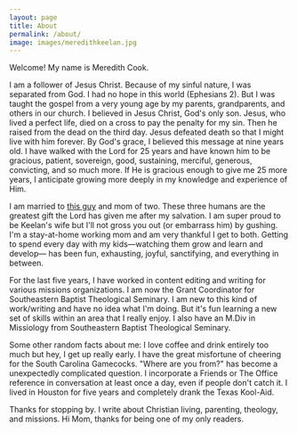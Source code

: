 ```yaml
---
layout: page
title: About
permalink: /about/
image: images/meredithkeelan.jpg
---
```


Welcome! My name is Meredith Cook. 

I am a follower of Jesus Christ. Because of my sinful nature, I was separated from God. I had no hope in this world (Ephesians 2). But I was taught the gospel from a very young age by my parents, grandparents, and others in our church. I believed in Jesus Christ, God's only son. Jesus, who lived a perfect life, died on a cross to pay the penalty for my sin. Then he raised from the dead on the third day. Jesus defeated death so that I might live with him forever. By God's grace, I believed this message at nine years old. I have walked with the Lord for 25 years and have known him to be gracious, patient, sovereign, good, sustaining, merciful, generous, convicting, and so much more. If He is gracious enough to give me 25 more years, I anticipate growing more deeply in my knowledge and experience of Him. 

I am married to  <a href="http://keelancook.com">this guy</a> and mom of two. These three humans are the greatest gift the Lord has given me after my salvation. I am super proud to be Keelan's wife but I'll not gross you out (or embarrass him) by gushing. I'm a stay-at-home working mom and am very thankful I get to both. Getting to spend every day with my kids—watching them grow and learn and develop— has been fun, exhausting, joyful, sanctifying, and everything in between.

For the last five years, I have worked in content editing and writing for various missions organizations. I am now the Grant Coordinator for Southeastern Baptist Theological Seminary. I am new to this kind of work/writing and have no idea what I'm doing. But it's fun learning a new set of skills within an area that I really enjoy. I also have an M.Div in Missiology from Southeastern Baptist Theological Seminary. 

Some other random facts about me: I love coffee and drink entirely too much but hey, I get up really early. I have the great misfortune of cheering for the South Carolina Gamecocks. "Where are you from?" has become a unexpectedly complicated question. I incorporate a Friends or The Office reference in conversation at least once a day, even if people don't catch it. I lived in Houston for five years and completely drank the Texas Kool-Aid. 

Thanks for stopping by. I write about Christian living, parenting, theology, and missions. Hi Mom, thanks for being one of my only readers.

